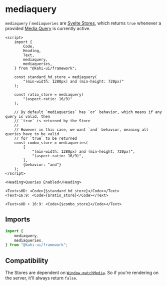 # mediaquery

`mediaquery` / `mediaqueries` are [Svelte Stores](https://svelte.dev/docs#svelte_store), which returns `true` whenever a provided [Media Query](https://developer.mozilla.org/en-US/docs/Web/CSS/@media) is currently active.

```svelte repl mediaquery Prevew
<script>
    import {
        Code,
        Heading,
        Text,
        mediaquery,
        mediaqueries,
    } from "@kahi-ui/framework";

    const standard_hd_store = mediaquery(
        "(min-width: 1280px) and (min-height: 720px)"
    );

    const ratio_store = mediaquery(
        "(aspect-ratio: 16/9)"
    );

    // By default `mediaqueries` has `or` behavior, which means if any query is valid, then
    // `true` is returned by the Store
    //
    // However in this case, we want `and` behavior, meaning all queries have to be valid
    // for `true` to be returned
    const combo_store = mediaqueries(
        [
            "(min-width: 1280px) and (min-height: 720px)",
            "(aspect-ratio: 16/9)",
        ],
        {behavior: "and"}
    );
</script>

<Heading>Queries Enabled</Heading>

<Text>sHD: <Code>{$standard_hd_store}</Code></Text>
<Text>16:9: <Code>{$ratio_store}</Code></Text>

<Text>sHD + 16:9: <Code>{$combo_store}</Code></Text>
```

## Imports

```javascript default mediaquery Imports
import {
    mediaquery,
    mediaqueries,
} from "@kahi-ui/framework";
```

## Compatibility

The Stores are dependent on [`Window.matchMedia`](https://developer.mozilla.org/en-US/docs/Web/API/Window/matchMedia). So if you're rendering on the server, it'll always return `false`.
